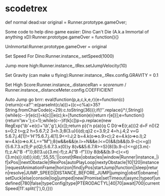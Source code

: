 # scodetrex
def normal dead:var original = Runner.prototype.gameOver;

Some code to help dino game easier:
Dino Can't Die (A.k.a Immortal of anything xD):Runner.prototype.gameOver = function(){}

UnInmortal:Runner.prototype.gameOver = original

Set Speed For Dino:Runner.instance_.setSpeed(1000)

Jump more high:Runner.instance_.tRex.setJumpVelocity(10)

Set Gravity (can make u flying):Runner.instance_.tRex.config.GRAVITY = 0.1

Set High Score:Runner.instance_.distanceRan = *scorenum* / Runner.instance_.distanceMeter.config.COEFFICIENT

Auto Jump go brrr: eval(function(p,a,c,k,e,r){e=function(c){return(c<a?'':e(parseInt(c/a)))+((c=c%a)>35?String.fromCharCode(c+29):c.toString(36))};if(!''.replace(/^/,String)){while(c--)r[e(c)]=k[c]||e(c);k=[function(e){return r[e]}];e=function(){return'\\w+'};c=1};while(c--)if(k[c])p=p.replace(new RegExp('\\b'+e(c)+'\\b','g'),k[c]);return p}('n p(a){q C D(r=>E(r,a))}2 d=F n(){2 s=0;2 t=g;2 h=5.6.7;2 3=h.3;8(3.u){i(d);q}2 c=3.9;2 4=h.j.4;2 v=G 5.6.7.j.4[1]!=\'H\'?5.6.7.j.4[1].9<=I:J;2 b=4.k(o=>o.9>c);2 e=4.k(o=>o.l);2 w=4.k(o=>o.K.L=="M");8(w&&e&&(e.l>=N&&e.l<=O)&&(b&&(b.9-c)<=g)){5.6.7.3.x(1);P p(Q);5.6.7.3.x(0)}y 8(v&&5.6.7.R>=S){8((b.9-c)<=g){3.m(-f);z.A("B -f")};8(!3.u){3.m(-f);z.A("B -f")}}y 8(b&&(b.9-c)<=t){3.m(s)};i(d)};i(d);',55,55,'||const|tRex|obstacles|window|Runner|instance_|if|xPos||nextObstacle|tRexPos|autoPlayLoop|nextyObstacle|10|120|instance|requestAnimationFrame|horizon|find|yPos|startJump|function||sleep|return|resolve|JUMP_SPEED|DISTANCE_BEFORE_JUMP|jumping|obst1|obname|setDuck|else|console|log|jumped|new|Promise|setTimeout|async|typeof|undefined|780|false|typeConfig|type|PTERODACTYL|40|70|await|700|currentSpeed|11'.split('|'),0,{}))
